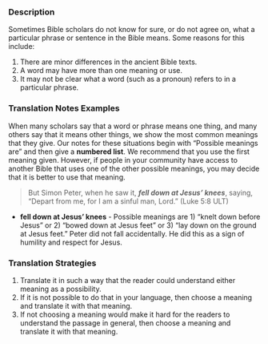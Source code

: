 
### Description

Sometimes Bible scholars do not know for sure, or do not agree on, what a particular phrase or sentence in the Bible means. Some reasons for this include:

1. There are minor differences in the ancient Bible texts.
1. A word may have more than one meaning or use.
1. It may not be clear what a word (such as a pronoun) refers to in a particular phrase.

### Translation Notes Examples

When many scholars say that a word or phrase means one thing, and many others say that it means other things, we show the most common meanings that they give. Our notes for these situations begin with “Possible meanings are” and then give a **numbered list**. We recommend that you use the first meaning given. However, if people in your community have access to another Bible that uses one of the other possible meanings, you may decide that it is better to use that meaning.

> But Simon Peter, when he saw it, ***fell down at Jesus’ knees***, saying, “Depart from me, for I am a sinful man, Lord.” (Luke 5:8 ULT)

* **fell down at Jesus’ knees** - Possible  meanings are 1) “knelt down before Jesus” or 2) “bowed down at Jesus feet” or 3) “lay down on the ground at Jesus feet.” Peter did not fall accidentally. He did this as a sign of humility and respect for Jesus.

### Translation Strategies

1. Translate it in such a way that the reader could understand either meaning as a possibility.
1. If it is not possible to do that in your language, then choose a meaning and translate it with that meaning.
1. If not choosing a meaning would make it hard for the readers to understand the passage in general, then choose a meaning and translate it with that meaning.

